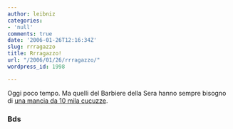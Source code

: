 ```yaml
---
author: leibniz
categories:
- 'null'
comments: true
date: '2006-01-26T12:16:34Z'
slug: rrragazzo
title: Rrragazzo!
url: "/2006/01/26/rrragazzo/"
wordpress_id: 1998

---
```

Oggi poco tempo. Ma quelli del Barbiere della Sera hanno sempre bisogno di [una mancia da 10 mila cucuzze](http://www.ilbarbieredellasera.com/article.php?sid=14882).


### Bds
